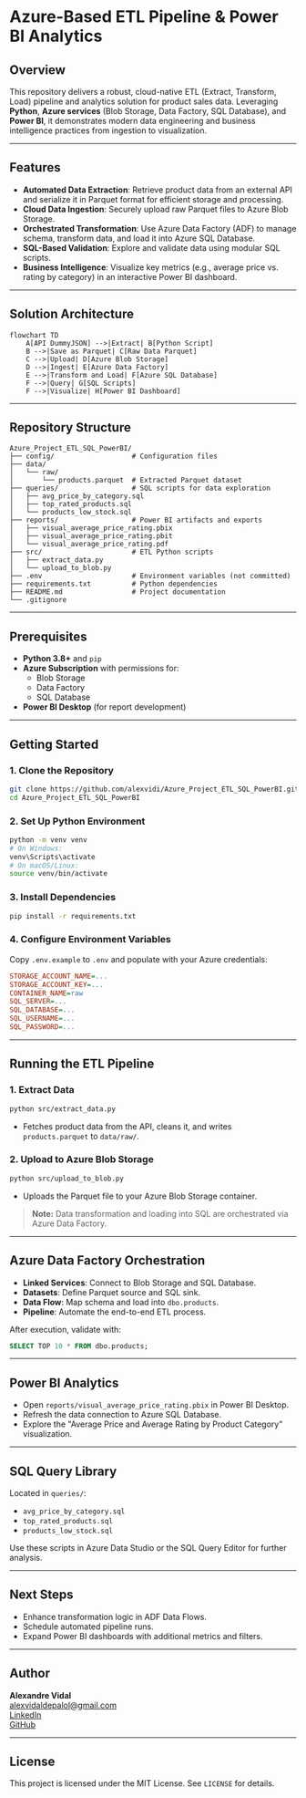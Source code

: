 # Azure-Based ETL Pipeline & Power BI Analytics

## Overview

This repository delivers a robust, cloud-native ETL (Extract, Transform, Load) pipeline and analytics solution for product sales data. Leveraging **Python**, **Azure services** (Blob Storage, Data Factory, SQL Database), and **Power BI**, it demonstrates modern data engineering and business intelligence practices from ingestion to visualization.

---

## Features

- **Automated Data Extraction**: Retrieve product data from an external API and serialize it in Parquet format for efficient storage and processing.
- **Cloud Data Ingestion**: Securely upload raw Parquet files to Azure Blob Storage.
- **Orchestrated Transformation**: Use Azure Data Factory (ADF) to manage schema, transform data, and load it into Azure SQL Database.
- **SQL-Based Validation**: Explore and validate data using modular SQL scripts.
- **Business Intelligence**: Visualize key metrics (e.g., average price vs. rating by category) in an interactive Power BI dashboard.

---

## Solution Architecture

```mermaid
flowchart TD
    A[API DummyJSON] -->|Extract| B[Python Script]
    B -->|Save as Parquet| C[Raw Data Parquet]
    C -->|Upload| D[Azure Blob Storage]
    D -->|Ingest| E[Azure Data Factory]
    E -->|Transform and Load| F[Azure SQL Database]
    F -->|Query| G[SQL Scripts]
    F -->|Visualize| H[Power BI Dashboard]
```

---

## Repository Structure

```
Azure_Project_ETL_SQL_PowerBI/
├── config/                   # Configuration files
├── data/
│   └── raw/
│       └── products.parquet  # Extracted Parquet dataset
├── queries/                  # SQL scripts for data exploration
│   ├── avg_price_by_category.sql
│   ├── top_rated_products.sql
│   └── products_low_stock.sql
├── reports/                  # Power BI artifacts and exports
│   ├── visual_average_price_rating.pbix
│   ├── visual_average_price_rating.pbit
│   └── visual_average_price_rating.pdf
├── src/                      # ETL Python scripts
│   ├── extract_data.py
│   └── upload_to_blob.py
├── .env                      # Environment variables (not committed)
├── requirements.txt          # Python dependencies
├── README.md                 # Project documentation
└── .gitignore
```

---

## Prerequisites

- **Python 3.8+** and `pip`
- **Azure Subscription** with permissions for:
  - Blob Storage
  - Data Factory
  - SQL Database
- **Power BI Desktop** (for report development)

---

## Getting Started

### 1. Clone the Repository

```bash
git clone https://github.com/alexvidi/Azure_Project_ETL_SQL_PowerBI.git
cd Azure_Project_ETL_SQL_PowerBI
```

### 2. Set Up Python Environment

```bash
python -m venv venv
# On Windows:
venv\Scripts\activate
# On macOS/Linux:
source venv/bin/activate
```

### 3. Install Dependencies

```bash
pip install -r requirements.txt
```

### 4. Configure Environment Variables

Copy `.env.example` to `.env` and populate with your Azure credentials:

```ini
STORAGE_ACCOUNT_NAME=...
STORAGE_ACCOUNT_KEY=...
CONTAINER_NAME=raw
SQL_SERVER=...
SQL_DATABASE=...
SQL_USERNAME=...
SQL_PASSWORD=...
```

---

## Running the ETL Pipeline

### 1. Extract Data

```bash
python src/extract_data.py
```
- Fetches product data from the API, cleans it, and writes `products.parquet` to `data/raw/`.


### 2. Upload to Azure Blob Storage

```bash
python src/upload_to_blob.py
```
- Uploads the Parquet file to your Azure Blob Storage container.

> **Note:** Data transformation and loading into SQL are orchestrated via Azure Data Factory.

---

## Azure Data Factory Orchestration

- **Linked Services**: Connect to Blob Storage and SQL Database.
- **Datasets**: Define Parquet source and SQL sink.
- **Data Flow**: Map schema and load into `dbo.products`.
- **Pipeline**: Automate the end-to-end ETL process.

After execution, validate with:

```sql
SELECT TOP 10 * FROM dbo.products;
```

---

## Power BI Analytics

- Open `reports/visual_average_price_rating.pbix` in Power BI Desktop.
- Refresh the data connection to Azure SQL Database.
- Explore the "Average Price and Average Rating by Product Category" visualization.

---

## SQL Query Library

Located in `queries/`:

- `avg_price_by_category.sql`
- `top_rated_products.sql`
- `products_low_stock.sql`

Use these scripts in Azure Data Studio or the SQL Query Editor for further analysis.

---

## Next Steps

- Enhance transformation logic in ADF Data Flows.
- Schedule automated pipeline runs.
- Expand Power BI dashboards with additional metrics and filters.

---

## Author

**Alexandre Vidal**  
[alexvidaldepalol@gmail.com](mailto:alexvidaldepalol@gmail.com)  
[LinkedIn](https://www.linkedin.com/in/alex-vidal-de-palol-a18538155/)  
[GitHub](https://github.com/alexvidi)

---

## License

This project is licensed under the MIT License. See `LICENSE` for details.






